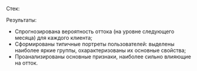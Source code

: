 Стек:

Результаты: 
- Спрогнозирована вероятность оттока (на уровне следующего месяца) для каждого клиента; 
- Cформированы типичные портреты пользователей: выделены наиболее яркие группы, охарактеризованы их
основные свойства; 
- Проанализированы основные признаки, наиболее сильно влияющие на отток.
